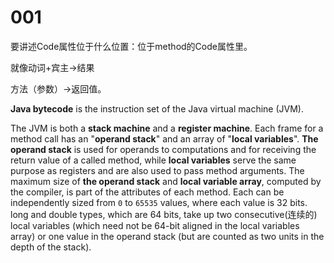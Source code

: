 # 001

要讲述Code属性位于什么位置：位于method的Code属性里。

就像动词+宾主->结果

方法（参数）->返回值。

**Java bytecode** is the instruction set of the Java virtual machine (JVM).

The JVM is both a **stack machine** and a **register machine**. Each frame for a method call has an "**operand stack**" and an array of "**local variables**". **The operand stack** is used for operands to computations and for receiving the return value of a called method, while **local variables** serve the same purpose as registers and are also used to pass method arguments. The maximum size of **the operand stack** and **local variable array**, computed by the compiler, is part of the attributes of each method. Each can be independently sized from `0` to `65535` values, where each value is 32 bits. long and double types, which are 64 bits, take up two consecutive(连续的) local variables (which need not be 64-bit aligned in the local variables array) or one value in the operand stack (but are counted as two units in the depth of the stack).
